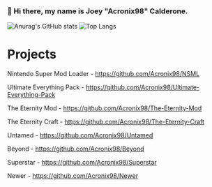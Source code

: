 ### 👋 Hi there, my name is Joey "Acronix98" Calderone. 

![Anurag's GitHub stats](https://github-readme-stats.vercel.app/api?username=Acronix98&show_icons=true&theme=cobalt)
![Top Langs](https://github-readme-stats.vercel.app/api/top-langs/?username=Acronix98&langs_count=7)

# Projects

Nintendo Super Mod Loader - https://github.com/Acronix98/NSML

Ultimate Everything Pack - https://github.com/Acronix98/Ultimate-Everything-Pack

The Eternity Mod - https://github.com/Acronix98/The-Eternity-Mod

The Eternity Craft - https://github.com/Acronix98/The-Eternity-Craft

Untamed - https://github.com/Acronix98/Untamed

Beyond - https://github.com/Acronix98/Beyond

Superstar - https://github.com/Acronix98/Superstar

Newer - https://github.com/Acronix98/Newer

